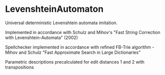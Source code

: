 # LevenshteinAutomaton

Universal deterministic Levenshtein automata imitation.

Implemented in accordance with Schulz and Mihov's "Fast String Correction with Levenshtein-Automata" (2002)

Spellchecker implemented in accordance with refined FB-Trie algorithm - Mihov and Schulz "Fast Approximate Search in Large Dictionaries"

Parametric descriptions precalculated for edit distances 1 and 2 with transpositions
